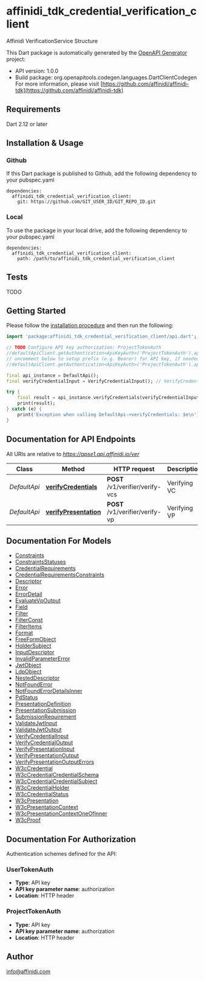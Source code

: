 # affinidi_tdk_credential_verification_client

Affinidi VerificationService Structure

This Dart package is automatically generated by the [OpenAPI Generator](https://openapi-generator.tech) project:

- API version: 1.0.0
- Build package: org.openapitools.codegen.languages.DartClientCodegen
  For more information, please visit [https://github.com/affinidi/affinidi-tdk](https://github.com/affinidi/affinidi-tdk)

## Requirements

Dart 2.12 or later

## Installation & Usage

### Github

If this Dart package is published to Github, add the following dependency to your pubspec.yaml

```
dependencies:
  affinidi_tdk_credential_verification_client:
    git: https://github.com/GIT_USER_ID/GIT_REPO_ID.git
```

### Local

To use the package in your local drive, add the following dependency to your pubspec.yaml

```
dependencies:
  affinidi_tdk_credential_verification_client:
    path: /path/to/affinidi_tdk_credential_verification_client
```

## Tests

TODO

## Getting Started

Please follow the [installation procedure](#installation--usage) and then run the following:

```dart
import 'package:affinidi_tdk_credential_verification_client/api.dart';

// TODO Configure API key authorization: ProjectTokenAuth
//defaultApiClient.getAuthentication<ApiKeyAuth>('ProjectTokenAuth').apiKey = 'YOUR_API_KEY';
// uncomment below to setup prefix (e.g. Bearer) for API key, if needed
//defaultApiClient.getAuthentication<ApiKeyAuth>('ProjectTokenAuth').apiKeyPrefix = 'Bearer';

final api_instance = DefaultApi();
final verifyCredentialInput = VerifyCredentialInput(); // VerifyCredentialInput | VerifyCredentials

try {
    final result = api_instance.verifyCredentials(verifyCredentialInput);
    print(result);
} catch (e) {
    print('Exception when calling DefaultApi->verifyCredentials: $e\n');
}

```

## Documentation for API Endpoints

All URIs are relative to *https://apse1.api.affinidi.io/ver*

| Class        | Method                                                          | HTTP request                     | Description  |
| ------------ | --------------------------------------------------------------- | -------------------------------- | ------------ |
| _DefaultApi_ | [**verifyCredentials**](doc//DefaultApi.md#verifycredentials)   | **POST** /v1/verifier/verify-vcs | Verifying VC |
| _DefaultApi_ | [**verifyPresentation**](doc//DefaultApi.md#verifypresentation) | **POST** /v1/verifier/verify-vp  | Verifying VP |

## Documentation For Models

- [Constraints](doc//Constraints.md)
- [ConstraintsStatuses](doc//ConstraintsStatuses.md)
- [CredentialRequirements](doc//CredentialRequirements.md)
- [CredentialRequirementsConstraints](doc//CredentialRequirementsConstraints.md)
- [Descriptor](doc//Descriptor.md)
- [Error](doc//Error.md)
- [ErrorDetail](doc//ErrorDetail.md)
- [EvaluateVpOutput](doc//EvaluateVpOutput.md)
- [Field](doc//Field.md)
- [Filter](doc//Filter.md)
- [FilterConst](doc//FilterConst.md)
- [FilterItems](doc//FilterItems.md)
- [Format](doc//Format.md)
- [FreeFormObject](doc//FreeFormObject.md)
- [HolderSubject](doc//HolderSubject.md)
- [InputDescriptor](doc//InputDescriptor.md)
- [InvalidParameterError](doc//InvalidParameterError.md)
- [JwtObject](doc//JwtObject.md)
- [LdpObject](doc//LdpObject.md)
- [NestedDescriptor](doc//NestedDescriptor.md)
- [NotFoundError](doc//NotFoundError.md)
- [NotFoundErrorDetailsInner](doc//NotFoundErrorDetailsInner.md)
- [PdStatus](doc//PdStatus.md)
- [PresentationDefinition](doc//PresentationDefinition.md)
- [PresentationSubmission](doc//PresentationSubmission.md)
- [SubmissionRequirement](doc//SubmissionRequirement.md)
- [ValidateJwtInput](doc//ValidateJwtInput.md)
- [ValidateJwtOutput](doc//ValidateJwtOutput.md)
- [VerifyCredentialInput](doc//VerifyCredentialInput.md)
- [VerifyCredentialOutput](doc//VerifyCredentialOutput.md)
- [VerifyPresentationInput](doc//VerifyPresentationInput.md)
- [VerifyPresentationOutput](doc//VerifyPresentationOutput.md)
- [VerifyPresentationOutputErrors](doc//VerifyPresentationOutputErrors.md)
- [W3cCredential](doc//W3cCredential.md)
- [W3cCredentialCredentialSchema](doc//W3cCredentialCredentialSchema.md)
- [W3cCredentialCredentialSubject](doc//W3cCredentialCredentialSubject.md)
- [W3cCredentialHolder](doc//W3cCredentialHolder.md)
- [W3cCredentialStatus](doc//W3cCredentialStatus.md)
- [W3cPresentation](doc//W3cPresentation.md)
- [W3cPresentationContext](doc//W3cPresentationContext.md)
- [W3cPresentationContextOneOfInner](doc//W3cPresentationContextOneOfInner.md)
- [W3cProof](doc//W3cProof.md)

## Documentation For Authorization

Authentication schemes defined for the API:

### UserTokenAuth

- **Type**: API key
- **API key parameter name**: authorization
- **Location**: HTTP header

### ProjectTokenAuth

- **Type**: API key
- **API key parameter name**: authorization
- **Location**: HTTP header

## Author

info@affinidi.com
